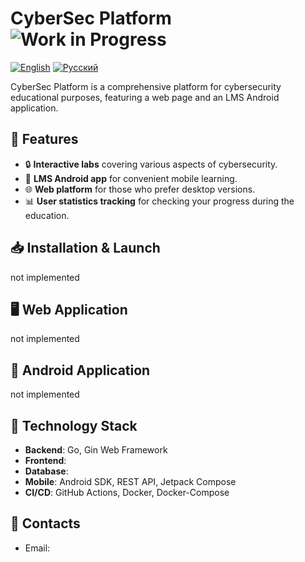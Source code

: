 # CyberSec Platform ![Work in Progress](https://img.shields.io/badge/status-WIP-yellow)
[![English](https://img.shields.io/badge/lang-English-blue)](README.md) [![Русский](https://img.shields.io/badge/lang-Russian-red)](README.ru.md)

CyberSec Platform is a comprehensive platform for cybersecurity educational purposes, featuring a web page and an LMS Android application. 

## 🚀 Features

- 🔒 **Interactive labs** covering various aspects of cybersecurity.  
- 📱 **LMS Android app** for convenient mobile learning.
- 🌐 **Web platform** for those who prefer desktop versions. 
- 📊 **User statistics tracking** for checking your progress during the education.
  
## 📥 Installation & Launch
not implemented

## 🖥️ Web Application 
not implemented

## 📱 Android Application
not implemented

## 🔧 Technology Stack

- **Backend**: Go, Gin Web Framework
- **Frontend**: 
- **Database**: 
- **Mobile**: Android SDK, REST API, Jetpack Compose
- **CI/CD**: GitHub Actions, Docker, Docker-Compose

## 📧 Contacts
- Email: 
